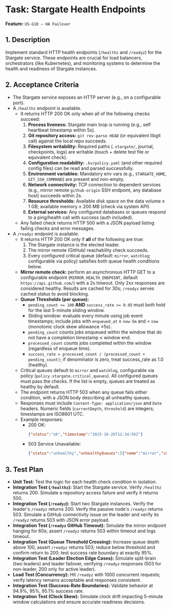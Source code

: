 # Task: Stargate Health Endpoints

**Feature:** `US-G10 — HA Failover`

## 1. Description

Implement standard HTTP health endpoints (`/healthz` and `/readyz`) for the Stargate service. These endpoints are crucial for load balancers, orchestrators (like Kubernetes), and monitoring systems to determine the health and readiness of Stargate instances.

## 2. Acceptance Criteria

- The Stargate service exposes an HTTP server (e.g., on a configurable port).
- A `/healthz` endpoint is available.
  - It returns HTTP 200 OK only when all of the following checks succeed:
    1. **Process liveness:** Stargate main loop is running (e.g., self heartbeat timestamp within 5s).
    2. **Git repository access:** `git rev-parse HEAD` (or equivalent libgit call) against the local repo succeeds.
    3. **Filesystem writability:** Required paths (`.stargate/`, journal, checkpoints, logs) are writable (touch + delete test file or equivalent check).
    4. **Configuration readability:** `.kv/policy.yaml` (and other required config files) can be read and parsed successfully.
    5. **Environment variables:** Mandatory env vars (e.g., `STARGATE_HOME`, `GIT_SSH_COMMAND`) are present and non-empty.
    6. **Network connectivity:** TCP connection to dependent services (e.g., mirror remote `github-origin` SSH endpoint, any database host) succeeds within 2s.
    7. **Resource thresholds:** Available disk space on the data volume ≥ 1 GB; available memory ≥ 200 MB (check via system API).
    8. **External services:** Any configured databases or queues respond to a ping/health call with success (auth included).
  - Any failed check returns HTTP 500 with a JSON payload listing failing checks and error messages.
- A `/readyz` endpoint is available.
  - It returns HTTP 200 OK only if **all** of the following are true:
    1. The Stargate instance is the elected leader.
    2. The mirror remote (GitHub) reachability check succeeds.
    3. Every configured critical queue (default: `mirror`, `watchlog`; configurable via policy) satisfies both queue health conditions below.
  - **Mirror remote check:** perform an asynchronous HTTP GET to a configurable endpoint (`MIRROR_HEALTH_ENDPOINT`, default `https://api.github.com/`) with a 2s timeout. Only 2xx responses are considered healthy. Results are cached for 30s; `/readyz` serves cached status to avoid blocking.
  - **Queue Thresholds (per queue):**
    - `pending_count <= 100` **AND** `success_rate >= 0.95` must both hold for the last 5-minute sliding window.
    - Sliding window: evaluate every minute using job event timestamps; include jobs with `enqueued_at` ≥ `now-5m` and < `now` (monotonic clock skew allowance ±5s).
    - `pending_count` counts jobs enqueued within the window that do not have a completion timestamp ≤ window end.
    - `processed_count` counts jobs completed within the window (regardless of enqueue time).
    - `success_rate = processed_count / (processed_count + pending_count)`; if denominator is zero, treat success_rate as 1.0 (healthy).
  - Critical queues default to `mirror` and `watchlog`, configurable via policy (`policy.stargate.critical_queues`). All configured queues must pass the checks. If the list is empty, queues are treated as healthy by default.
  - The endpoint returns HTTP 503 when any queue fails either condition, with a JSON body describing all unhealthy queues.
  - Responses must include `Content-Type: application/json` and `Date` headers. Numeric fields (`currentDepth`, `threshold`) are integers; timestamps are ISO8601 UTC.
  - Example responses:
    - 200 OK:
      ```json
      {"status":"ok","timestamp":"2025-10-26T12:34:56Z"}
      ```
    - 503 Service Unavailable:
      ```json
      {"status":"unhealthy","unhealthyQueues":[{"name":"mirror","currentDepth":150,"threshold":100,"firstObservedAt":"2025-10-26T12:30:00Z","lastObservedAt":"2025-10-26T12:34:56Z","details":"pending count over threshold"}],"timestamp":"2025-10-26T12:34:56Z","suggestedRemediation":"Investigate mirror worker backlog"}
      ```

## 3. Test Plan

- **Unit Test:** Test the logic for each health check condition in isolation.
- **Integration Test (`/healthz`):** Start the Stargate service. Verify `/healthz` returns 200. Simulate a repository access failure and verify it returns 500.
- **Integration Test (`/readyz`):** Start two Stargate instances. Verify the leader's `/readyz` returns 200. Verify the passive node's `/readyz` returns 503. Simulate a GitHub connectivity issue on the leader and verify its `/readyz` returns 503 with JSON error payload.
- **Integration Test (`/readyz` GitHub Timeout):** Simulate the mirror endpoint hanging for 60s; assert `/readyz` returns 503 within timeout and logs timeout.
- **Integration Test (Queue Threshold Crossing):** Increase queue depth above 100, assert `/readyz` returns 503; reduce below threshold and confirm return to 200; test success rate boundary at exactly 95%.
- **Integration Test (Leader Election Edge Cases):** Simulate split-brain (two leaders) and leader failover, verifying `/readyz` responses (503 for non-leader, 200 only for active leader).
- **Load Test (Concurrency):** Hit `/readyz` with 1000 concurrent requests; verify latency remains acceptable and responses consistent.
- **Integration Test (Success-Rate Boundaries):** Validate behavior at 94.9%, 95%, 95.1% success rate.
- **Integration Test (Clock Skew):** Simulate clock drift impacting 5-minute window calculations and ensure accurate readiness decisions.
